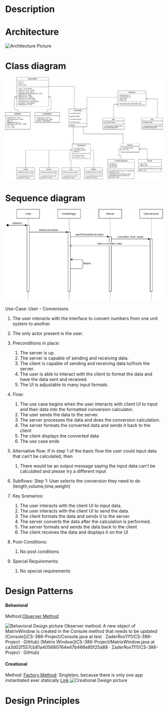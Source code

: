 # Description

# Architecture
![Architecture Picture]()

# Class diagram
![Class Diagram Picture](https://github.com/ZaderRox1111/CS-386-Project/blob/test/deliverables/D5%20ClassDiagram.drawio.png)

# Sequence diagram
![Sequence Diagram Picture](https://github.com/ZaderRox1111/CS-386-Project/blob/test/deliverables/D5%20Sequence%20Diagram.drawio.png)

Use-Case: User - Conversions
1. The user interacts with the interface to convert numbers from one unit system to another.
2. The only actor present is the user.
3. Preconditions in place:
   1. The server is up.
   2. The server is capable of sending and receiving data.
   3. The client is capable of sending and receiving data to/from the server.
   4. The user is able to interact with the client to format the data and have the data sent and received.
   5. The UI is adjustable to many input formats.
4. Flow:
   1. The use case begins when the user interacts with client UI to input and their data into the formatted conversion calculator.
   2. The user sends the data to the server.
   3. The server processes the data and does the conversion calculation.
   4. The server formats the converted data and sends it back to the client
   5. The client displays the converted data
   6. The use case ends

5. Alternative flow:
   If in step 1 of the basic flow the user could input data that can’t be calculated, then 
   1. There would be an output message saying the input data can’t be calculated and please try a different input
6. Subflows:
Step 1:
User selects the conversion they need to do (length,volume,time,weight)

7. Key Scenarios:
   1. The user interacts with the client UI to input data.
   2. The user interacts with the client UI to send the data.
   3. The client formats the data and sends it to the server.
   4. The server converts the data after the calculation is performed.
   5. The server formats and sends the data back to the client
   6. The client receives the data and displays it on the UI
8. Post-Conditions:
   1. No post conditions
9. Special Requirements:
   1. No special requirements

# Design Patterns
#### Behavioral
Method:[Observer Method](https://www.geeksforgeeks.org/observer-pattern-set-1-introduction/)

![Behavioral Design picture]()
Observer method: A new object of MatrixWindow is created in the Console method that needs to be updated 
[Console](CS-386-Project/Console.java at test · ZaderRox1111/CS-386-Project · GitHub)
[Matrix Window](CS-386-Project/MatrixWindow.java at ca3d02f557cb81a405680764e47b466e85f25a88 · ZaderRox1111/CS-386-Project · GitHub)

#### Creational
Method: [Factory Method](https://www.geeksforgeeks.org/design-patterns-set-2-factory-method/): Singleton, because there is only one app instantiated ever statically 
[Link](https://github.com/ZaderRox1111/CS-386-Project/blob/test/backend/src/app.js)
![Creational Design picture]()

# Design Principles
